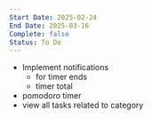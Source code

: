 ```yaml
---
Start Date: 2025-02-24
End Date: 2025-03-16
Complete: false
Status: To Do
---
```

- Implement notifications
	- for timer ends
	- timer total
- pomodoro timer
- view all tasks related to category